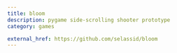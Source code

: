 ```yaml
---
title: bloom
description: pygame side-scrolling shooter prototype
category: games

external_href: https://github.com/selassid/bloom
---
```

